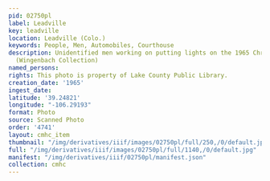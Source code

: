 ```yaml
---
pid: 02750pl
label: Leadville
key: leadville
location: Leadville (Colo.)
keywords: People, Men, Automobiles, Courthouse
description: Unidentified men working on putting lights on the 1965 Christmas tree
  (Wingenbach Collection)
named_persons: 
rights: This photo is property of Lake County Public Library.
creation_date: '1965'
ingest_date: 
latitude: '39.24821'
longitude: "-106.29193"
format: Photo
source: Scanned Photo
order: '4741'
layout: cmhc_item
thumbnail: "/img/derivatives/iiif/images/02750pl/full/250,/0/default.jpg"
full: "/img/derivatives/iiif/images/02750pl/full/1140,/0/default.jpg"
manifest: "/img/derivatives/iiif/02750pl/manifest.json"
collection: cmhc
---
```

